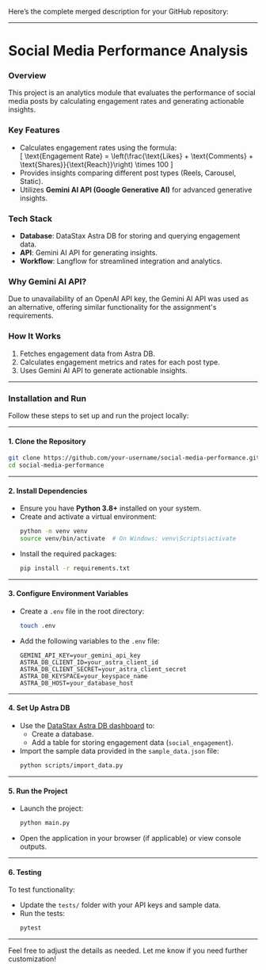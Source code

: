 Here’s the complete merged description for your GitHub repository:

---

# **Social Media Performance Analysis**

### **Overview**  
This project is an analytics module that evaluates the performance of social media posts by calculating engagement rates and generating actionable insights.

### **Key Features**  
- Calculates engagement rates using the formula:  
  \[
  \text{Engagement Rate} = \left(\frac{\text{Likes} + \text{Comments} + \text{Shares}}{\text{Reach}}\right) \times 100
  \]
- Provides insights comparing different post types (Reels, Carousel, Static).
- Utilizes **Gemini AI API (Google Generative AI)** for advanced generative insights.

### **Tech Stack**  
- **Database**: DataStax Astra DB for storing and querying engagement data.  
- **API**: Gemini AI API for generating insights.  
- **Workflow**: Langflow for streamlined integration and analytics.  

### **Why Gemini AI API?**  
Due to unavailability of an OpenAI API key, the Gemini AI API was used as an alternative, offering similar functionality for the assignment's requirements.  

### **How It Works**  
1. Fetches engagement data from Astra DB.  
2. Calculates engagement metrics and rates for each post type.  
3. Uses Gemini AI API to generate actionable insights.

---

### **Installation and Run**

Follow these steps to set up and run the project locally:

---

#### **1. Clone the Repository**
```bash
git clone https://github.com/your-username/social-media-performance.git
cd social-media-performance
```

---

#### **2. Install Dependencies**
- Ensure you have **Python 3.8+** installed on your system.
- Create and activate a virtual environment:
  ```bash
  python -m venv venv
  source venv/bin/activate  # On Windows: venv\Scripts\activate
  ```
- Install the required packages:
  ```bash
  pip install -r requirements.txt
  ```

---

#### **3. Configure Environment Variables**
- Create a `.env` file in the root directory:
  ```bash
  touch .env
  ```
- Add the following variables to the `.env` file:
  ```
  GEMINI_API_KEY=your_gemini_api_key
  ASTRA_DB_CLIENT_ID=your_astra_client_id
  ASTRA_DB_CLIENT_SECRET=your_astra_client_secret
  ASTRA_DB_KEYSPACE=your_keyspace_name
  ASTRA_DB_HOST=your_database_host
  ```

---

#### **4. Set Up Astra DB**
- Use the [DataStax Astra DB dashboard](https://www.datastax.com/) to:
  - Create a database.
  - Add a table for storing engagement data (`social_engagement`).
- Import the sample data provided in the `sample_data.json` file:
  ```bash
  python scripts/import_data.py
  ```

---

#### **5. Run the Project**
- Launch the project:
  ```bash
  python main.py
  ```
- Open the application in your browser (if applicable) or view console outputs.

---

#### **6. Testing**
To test functionality:
- Update the `tests/` folder with your API keys and sample data.
- Run the tests:
  ```bash
  pytest
  ```

---

Feel free to adjust the details as needed. Let me know if you need further customization!
